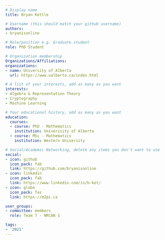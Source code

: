 ```yaml
---
# Display name
title: Bryan Kettle

# Username (this should match your github username)
authors:
- bryanisonline

# Role/position e.g. Graduate student
role: PhD Student

# Organization membership
Organizations/Affiliations:
organizations:
- name: University of Alberta
  url: https://www.ualberta.ca/index.html

# A list of your interests, add as many as you want
interests:
- Algebra & Representation Theory
- Cryptography
- Machine Learning

# Your educational history, add as many as you want
education:
  courses:
  - course: PhD - Mathematics
    institution: Univerisity of Alberta
  - course: MSc - Mathematics
    institution: Western University

# Social/Academic Networking, delete any items you don't want to use
social:
- icon: github
  icon_pack: fab
  link: https://github.com/bryanisonline
- icon: linkedin
  icon_pack: fab
  link: https://www.linkedin.com/in/b-ket/
- icon: globe
  icon_pack: fas
  link: https://m2pi.ca

user_groups:
- committee: members
  role: Team 7 - NRCAN 1

tags:
- '2021'
---
```

